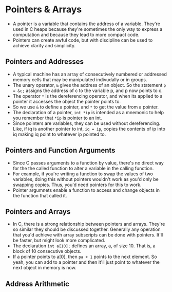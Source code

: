 # Pointers & Arrays

- A pointer is a variable that contains the address of a variable. They're used in C heaps because they're sometimes the only way to express a computation and because they lead to more compact code.
- Pointers can create awful code, but with discipline can be used to achieve clarity and simplicity.

## Pointers and Addresses

- A typical machine has an array of consecutively numbered or addressed memory cells that may be manipulated indivudally or in groups.
- The unary operator, `&` gives the address of an object. So the statement `p = &c;` assigns the address of c to the variable p, and p now points to c.
- The operator `*` is the dereferencing operator, and when its applied to a pointer it accesses the object the pointer points to.
- So we use `&` to define a pointer, and `*` to get the value from a pointer.
- The declaration of a pointer, `int *ip` is intended as a mnemonic to help you remember that `*ip` is pointer to an int.
- Since pointers are variables, they can be used without dereferencing. Like, if iq is another pointer to int, `iq = ip`, copies the contents of ip into iq making iq point to whatever ip pointed to.

## Pointers and Function Arguments

- Since C passes arguments to a function by value, there's no direct way for the the called function to alter a variable in the calling function.
- For example, if you're writing a function to swap the values of two variables, doing this without pointers wouldn't work as you'd only be swapping copies. Thus, you'd need pointers for this to work.
- Pointer argumnets enable a function to access and change objects in the function that called it.

## Pointers and Arrays

- In C, there is a strong relationship between pointers and arrays. They're so similar they should be discussed together. Generally any operation that you'd achieve with array subscripts can be done with pointers. It'll be faster, but might look more complicated.
- The declaration `int a[10];` defines an array, a, of size 10. That is, a block of 10 consecutive objects.
- If a pointer points to a[0], then `pa + 1` points to the next element. So yeah, you can add to a pointer and then it'll just point to whatever the next object in memory is now.

## Address Arithmetic
